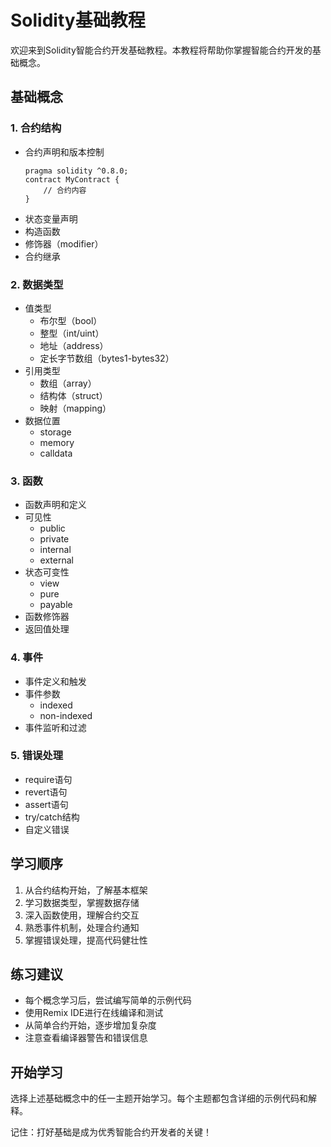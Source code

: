 # Solidity基础教程

欢迎来到Solidity智能合约开发基础教程。本教程将帮助你掌握智能合约开发的基础概念。

## 基础概念

### 1. 合约结构
- 合约声明和版本控制
  ```solidity
  pragma solidity ^0.8.0;
  contract MyContract {
      // 合约内容
  }
  ```
- 状态变量声明
- 构造函数
- 修饰器（modifier）
- 合约继承

### 2. 数据类型
- 值类型
  - 布尔型（bool）
  - 整型（int/uint）
  - 地址（address）
  - 定长字节数组（bytes1-bytes32）
- 引用类型
  - 数组（array）
  - 结构体（struct）
  - 映射（mapping）
- 数据位置
  - storage
  - memory
  - calldata

### 3. 函数
- 函数声明和定义
- 可见性
  - public
  - private
  - internal
  - external
- 状态可变性
  - view
  - pure
  - payable
- 函数修饰器
- 返回值处理

### 4. 事件
- 事件定义和触发
- 事件参数
  - indexed
  - non-indexed
- 事件监听和过滤

### 5. 错误处理
- require语句
- revert语句
- assert语句
- try/catch结构
- 自定义错误

## 学习顺序

1. 从合约结构开始，了解基本框架
2. 学习数据类型，掌握数据存储
3. 深入函数使用，理解合约交互
4. 熟悉事件机制，处理合约通知
5. 掌握错误处理，提高代码健壮性

## 练习建议

- 每个概念学习后，尝试编写简单的示例代码
- 使用Remix IDE进行在线编译和测试
- 从简单合约开始，逐步增加复杂度
- 注意查看编译器警告和错误信息

## 开始学习

选择上述基础概念中的任一主题开始学习。每个主题都包含详细的示例代码和解释。

记住：打好基础是成为优秀智能合约开发者的关键！ 